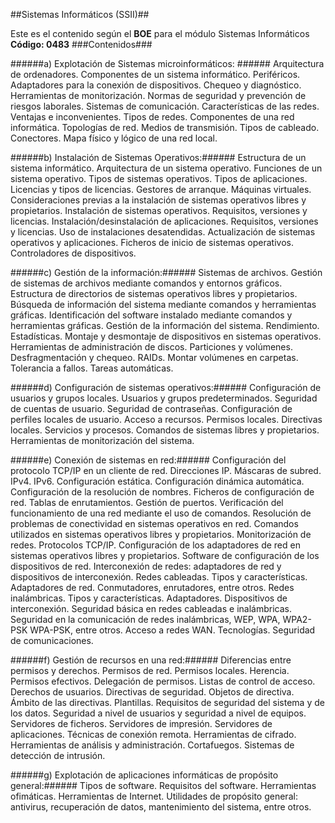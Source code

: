 ##Sistemas Informáticos (SSII)##

Este es el contenido según el **BOE** para el módulo Sistemas Informáticos **Código: 0483**
###Contenidos###

######a) Explotación de Sistemas microinformáticos: ######
Arquitectura de ordenadores.
Componentes de un sistema informático.
Periféricos. Adaptadores para la conexión de dispositivos.
Chequeo y diagnóstico.
Herramientas de monitorización.
Normas de seguridad y prevención de riesgos laborales.
Sistemas de comunicación.
Características de las redes. Ventajas e inconvenientes.
Tipos de redes.
Componentes de una red informática.
Topologías de red.
Medios de transmisión.
Tipos de cableado. Conectores.
Mapa físico y lógico de una red local.

######b) Instalación de Sistemas Operativos:######
Estructura de un sistema informático.
Arquitectura de un sistema operativo.
Funciones de un sistema operativo.
Tipos de sistemas operativos.
Tipos de aplicaciones.
Licencias y tipos de licencias.
Gestores de arranque.
Máquinas virtuales.
Consideraciones previas a la instalación de sistemas operativos libres y propietarios.
Instalación de sistemas operativos. Requisitos, versiones y licencias.
Instalación/desinstalación de aplicaciones. Requisitos, versiones y licencias.
Uso de instalaciones desatendidas.
Actualización de sistemas operativos y aplicaciones.
Ficheros de inicio de sistemas operativos.
Controladores de dispositivos.

######c) Gestión de la información:######
Sistemas de archivos.
Gestión de sistemas de archivos mediante comandos y entornos gráficos.
Estructura de directorios de sistemas operativos libres y propietarios.
Búsqueda de información del sistema mediante comandos y herramientas gráficas.
Identificación del software instalado mediante comandos y herramientas gráficas.
Gestión de la información del sistema. Rendimiento. Estadísticas. Montaje y desmontaje de dispositivos en sistemas operativos.
Herramientas de administración de discos. Particiones y volúmenes. Desfragmentación y chequeo. RAIDs.
Montar volúmenes en carpetas.
Tolerancia a fallos.
Tareas automáticas.

######d) Configuración de sistemas operativos:######
Configuración de usuarios y grupos locales.
Usuarios y grupos predeterminados.
Seguridad de cuentas de usuario.
Seguridad de contraseñas.
Configuración de perfiles locales de usuario.
Acceso a recursos. Permisos locales.
Directivas locales.
Servicios y procesos.
Comandos de sistemas libres y propietarios.
Herramientas de monitorización del sistema.

######e) Conexión de sistemas en red:######
Configuración del protocolo TCP/IP en un cliente de red. Direcciones IP. Máscaras de subred. IPv4. IPv6. Configuración estática. Configuración dinámica automática.
Configuración de la resolución de nombres.
Ficheros de configuración de red.
Tablas de enrutamientos.
Gestión de puertos.
Verificación del funcionamiento de una red mediante el uso de comandos.
Resolución de problemas de conectividad en sistemas operativos en red.
Comandos utilizados en sistemas operativos libres y propietarios.
Monitorización de redes.
Protocolos TCP/IP.
Configuración de los adaptadores de red en sistemas operativos libres y propietarios.
Software de configuración de los dispositivos de red.
Interconexión de redes: adaptadores de red y dispositivos de interconexión.
Redes cableadas. Tipos y características. Adaptadores de red. Conmutadores, enrutadores, entre otros.
Redes inalámbricas. Tipos y características. Adaptadores. Dispositivos de interconexión.
Seguridad básica en redes cableadas e inalámbricas.
Seguridad en la comunicación de redes inalámbricas, WEP, WPA, WPA2-PSK WPA-PSK, entre otros.
Acceso a redes WAN. Tecnologías.
Seguridad de comunicaciones.

######f) Gestión de recursos en una red:######
Diferencias entre permisos y derechos. Permisos de red. Permisos locales. Herencia. Permisos efectivos. Delegación de permisos. Listas de control de acceso.
Derechos de usuarios. Directivas de seguridad. Objetos de directiva. Ámbito de las directivas. Plantillas.
Requisitos de seguridad del sistema y de los datos.
Seguridad a nivel de usuarios y seguridad a nivel de equipos.
Servidores de ficheros.
Servidores de impresión.
Servidores de aplicaciones.
Técnicas de conexión remota.
Herramientas de cifrado.
Herramientas de análisis y administración.
Cortafuegos.
Sistemas de detección de intrusión.

######g) Explotación de aplicaciones informáticas de propósito general:######
Tipos de software.
Requisitos del software.
Herramientas ofimáticas.
Herramientas de Internet.
Utilidades de propósito general: antivirus, recuperación de datos, mantenimiento del sistema, entre otros.
